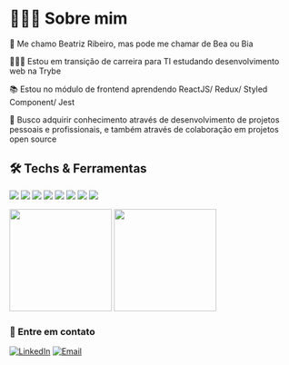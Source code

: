 # 👩🏾‍💻 Sobre mim

   👋  Me chamo Beatriz Ribeiro, mas pode me chamar de Bea ou Bia
    
   👩🏾‍💻  Estou em transição de carreira para TI estudando desenvolvimento web na Trybe
    
   📚  Estou no módulo de frontend aprendendo ReactJS/ Redux/ Styled Component/ Jest
    
   🤝  Busco adquirir conhecimento através de desenvolvimento de projetos pessoais e profissionais, e também através de colaboração em projetos open source



## 🛠 Techs & Ferramentas

<img src = "https://img.shields.io/badge/-HTML5-E34F26?style=flat&logo=html5&logoColor=white"> <img src = "https://img.shields.io/badge/-CSS3-1572B6?style=flat&logo=css3&logoColor=white">
<img src="https://img.shields.io/badge/-Bootstrap-563D7C?style=flat&logo=bootstrap&logoColor=white">
<img src="https://img.shields.io/badge/-JavaScript-eed718?style=flat&logo=javascript&logoColor=ffffff">
<img src="https://img.shields.io/badge/-React-000000?style=flat&logo=react&logoColor=00c8ff">
<img src="https://img.shields.io/badge/-Wordpress-333333?style=flat&logo=wordpress">
<img src="http://img.shields.io/badge/-Git-F1502F?style=flat&logo=git&logoColor=FFFFFF">
<img src="http://img.shields.io/badge/-Github-000000?style=flat&logo=github&logoColor=FFFFFF">


<span>
   <img height="180em" src="https://github-readme-stats.vercel.app/api?username=bearibeiroa&show_icons=true&theme=dracula" /> 
   <img height="180em" src="https://github-readme-stats.vercel.app/api/top-langs/?username=bearibeiroa&layout=compact" />
</span>


### 💬 Entre em contato

<a href="https://www.linkedin.com/in/bearibeiroa/"><img alt="LinkedIn" src="https://img.shields.io/badge/LinkedIn-Beatriz%20Ribeiro-blue?style=flat-square&logo=linkedin"></a>
<a href="mailto:contato.biaalves@gmail.com"><img alt="Email" src="https://img.shields.io/badge/Email-contato.biaalves@gmail.com-blue?style=flat-square&logo=gmail"></a>




<!---
bearibeiroa/bearibeiroa is a ✨ special ✨ repository because its `README.md` (this file) appears on your GitHub profile.
You can click the Preview link to take a look at your changes.
--->
